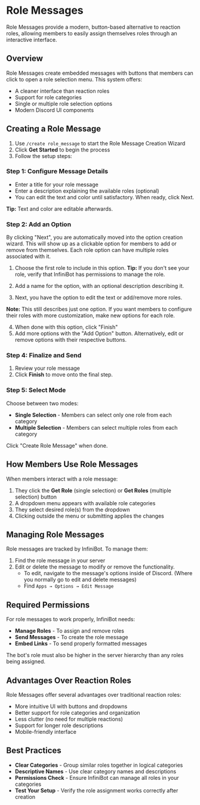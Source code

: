 # Role Messages

Role Messages provide a modern, button-based alternative to reaction roles, allowing members to easily assign themselves roles through an interactive interface.

## Overview

Role Messages create embedded messages with buttons that members can click to open a role selection menu. This system offers:

- A cleaner interface than reaction roles
- Support for role categories
- Single or multiple role selection options
- Modern Discord UI components

## Creating a Role Message

1. Use `/create role_message` to start the Role Message Creation Wizard
2. Click **Get Started** to begin the process
3. Follow the setup steps:

### Step 1: Configure Message Details
- Enter a title for your role message
- Enter a description explaining the available roles (optional)
- You can edit the text and color until satisfactory. When ready, click Next.

**Tip:** Text and color are editable afterwards.

### Step 2: Add an Option
By clicking "Next", you are automatically moved into the option creation wizard. This will show up as a clickable option for members to add or remove from themselves. Each role option can have multiple roles associated with it.

1. Choose the first role to include in this option.
**Tip:** If you don't see your role, verify that InfiniBot has permissions to manage the role.

2. Add a name for the option, with an optional description describing it.
3. Next, you have the option to edit the text or add/remove more roles.

**Note:** This still describes just one option. If you want members to configure their roles with more customization, make new options for each role.

4. When done with this option, click "Finish"
5. Add more options with the "Add Option" button. Alternatively, edit or remove options with their respective buttons.

### Step 4: Finalize and Send
1. Review your role message
2. Click **Finish** to move onto the final step.

### Step 5: Select Mode
Choose between two modes:
- **Single Selection** - Members can select only one role from each category
- **Multiple Selection** - Members can select multiple roles from each category

Click "Create Role Message" when done.

## How Members Use Role Messages

When members interact with a role message:

1. They click the **Get Role** (single selection) or **Get Roles** (multiple selection) button
2. A dropdown menu appears with available role categories
3. They select desired role(s) from the dropdown
4. Clicking outside the menu or submitting applies the changes

## Managing Role Messages

Role messages are tracked by InfiniBot. To manage them:

1. Find the role message in your server
2. Edit or delete the message to modify or remove the functionality.
    + To edit, navigate to the message's options inside of Discord. (Where you normally go to edit and delete messages)
    + Find `Apps → Options → Edit Message`

## Required Permissions

For role messages to work properly, InfiniBot needs:
- **Manage Roles** - To assign and remove roles
- **Send Messages** - To create the role message
- **Embed Links** - To send properly formatted messages

The bot's role must also be higher in the server hierarchy than any roles being assigned.

## Advantages Over Reaction Roles

Role Messages offer several advantages over traditional reaction roles:
- More intuitive UI with buttons and dropdowns
- Better support for role categories and organization
- Less clutter (no need for multiple reactions)
- Support for longer role descriptions
- Mobile-friendly interface

## Best Practices

- **Clear Categories** - Group similar roles together in logical categories
- **Descriptive Names** - Use clear category names and descriptions
- **Permissions Check** - Ensure InfiniBot can manage all roles in your categories
- **Test Your Setup** - Verify the role assignment works correctly after creation
